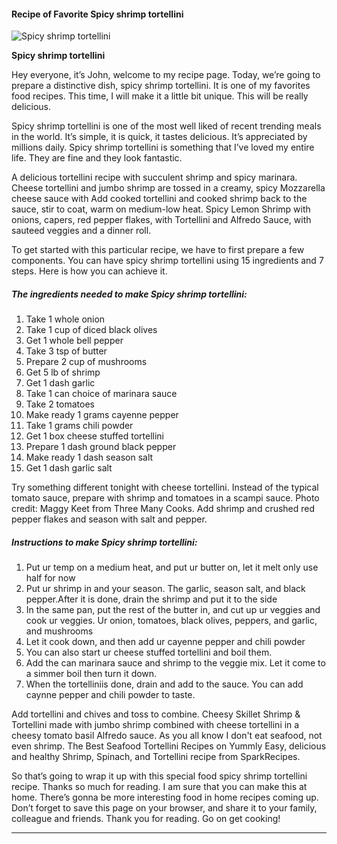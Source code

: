             

#### Recipe of Favorite Spicy shrimp tortellini

![Spicy shrimp tortellini](https://img-global.cpcdn.com/recipes/5344041938452480/751x532cq70/spicy-shrimp-tortellini-recipe-main-photo.jpg)

**Spicy shrimp tortellini**

Hey everyone, it’s John, welcome to my recipe page. Today, we’re going to prepare a distinctive dish, spicy shrimp tortellini. It is one of my favorites food recipes. This time, I will make it a little bit unique. This will be really delicious.

Spicy shrimp tortellini is one of the most well liked of recent trending meals in the world. It’s simple, it is quick, it tastes delicious. It’s appreciated by millions daily. Spicy shrimp tortellini is something that I’ve loved my entire life. They are fine and they look fantastic.

A delicious tortellini recipe with succulent shrimp and spicy marinara. Cheese tortellini and jumbo shrimp are tossed in a creamy, spicy Mozzarella cheese sauce with Add cooked tortellini and cooked shrimp back to the sauce, stir to coat, warm on medium-low heat. Spicy Lemon Shrimp with onions, capers, red pepper flakes, with Tortellini and Alfredo Sauce, with sauteed veggies and a dinner roll.

To get started with this particular recipe, we have to first prepare a few components. You can have spicy shrimp tortellini using 15 ingredients and 7 steps. Here is how you can achieve it.

##### The ingredients needed to make Spicy shrimp tortellini:

1.  Take 1 whole onion
2.  Take 1 cup of diced black olives
3.  Get 1 whole bell pepper
4.  Take 3 tsp of butter
5.  Prepare 2 cup of mushrooms
6.  Get 5 lb of shrimp
7.  Get 1 dash garlic
8.  Take 1 can choice of marinara sauce
9.  Take 2 tomatoes
10.  Make ready 1 grams cayenne pepper
11.  Take 1 grams chili powder
12.  Get 1 box cheese stuffed tortellini
13.  Prepare 1 dash ground black pepper
14.  Make ready 1 dash season salt
15.  Get 1 dash garlic salt

Try something different tonight with cheese tortellini. Instead of the typical tomato sauce, prepare with shrimp and tomatoes in a scampi sauce. Photo credit: Maggy Keet from Three Many Cooks. Add shrimp and crushed red pepper flakes and season with salt and pepper.

##### Instructions to make Spicy shrimp tortellini:

1.  Put ur temp on a medium heat, and put ur butter on, let it melt only use half for now
2.  Put ur shrimp in and your season. The garlic, season salt, and black pepper.After it is done, drain the shrimp and put it to the side
3.  In the same pan, put the rest of the butter in, and cut up ur veggies and cook ur veggies. Ur onion, tomatoes, black olives, peppers, and garlic, and mushrooms
4.  Let it cook down, and then add ur cayenne pepper and chili powder
5.  You can also start ur cheese stuffed tortellini and boil them.
6.  Add the can marinara sauce and shrimp to the veggie mix. Let it come to a simmer boil then turn it down.
7.  When the tortelliniis done, drain and add to the sauce. You can add caynne pepper and chili powder to taste.

Add tortellini and chives and toss to combine. Cheesy Skillet Shrimp & Tortellini made with jumbo shrimp combined with cheese tortellini in a cheesy tomato basil Alfredo sauce. As you all know I don't eat seafood, not even shrimp. The Best Seafood Tortellini Recipes on Yummly Easy, delicious and healthy Shrimp, Spinach, and Tortellini recipe from SparkRecipes.

So that’s going to wrap it up with this special food spicy shrimp tortellini recipe. Thanks so much for reading. I am sure that you can make this at home. There’s gonna be more interesting food in home recipes coming up. Don’t forget to save this page on your browser, and share it to your family, colleague and friends. Thank you for reading. Go on get cooking!

* * *